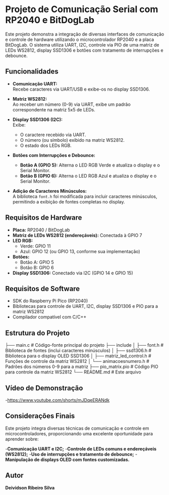 # Projeto de Comunicação Serial com RP2040 e BitDogLab

Este projeto demonstra a integração de diversas interfaces de comunicação e controle de hardware utilizando o microcontrolador RP2040 e a placa BitDogLab. O sistema utiliza UART, I2C, controle via PIO de uma matriz de LEDs WS2812, display SSD1306 e botões com tratamento de interrupções e debounce.

## Funcionalidades

- **Comunicação UART:**  
  Recebe caracteres via UART/USB e exibe-os no display SSD1306.

- **Matriz WS2812:**  
  Ao receber um número (0-9) via UART, exibe um padrão correspondente na matriz 5x5 de LEDs.

- **Display SSD1306 (I2C):**  
  Exibe:
  - O caractere recebido via UART.
  - O número (ou símbolo) exibido na matriz WS2812.
  - O estado dos LEDs RGB.

- **Botões com Interrupções e Debounce:**  
  - **Botão A (GPIO 5):** Alterna o LED RGB Verde e atualiza o display e o Serial Monitor.
  - **Botão B (GPIO 6):** Alterna o LED RGB Azul e atualiza o display e o Serial Monitor.

- **Adição de Caracteres Minúsculos:**  
  A biblioteca `font.h` foi modificada para incluir caracteres minúsculos, permitindo a exibição de fontes completas no display.

## Requisitos de Hardware

- **Placa:** RP2040 / BitDogLab
- **Matriz de LEDs WS2812 (endereçáveis):** Conectada à GPIO 7
- **LED RGB:**  
  - Verde: GPIO 11  
  - Azul: GPIO 12 (ou GPIO 13, conforme sua implementação)
- **Botões:**  
  - Botão A: GPIO 5  
  - Botão B: GPIO 6
- **Display SSD1306:** Conectado via I2C (GPIO 14 e GPIO 15)

## Requisitos de Software

- SDK do Raspberry Pi Pico (RP2040)
- Bibliotecas para controle de UART, I2C, display SSD1306 e PIO para a matriz WS2812
- Compilador compatível com C/C++

## Estrutura do Projeto

├── main.c # Código-fonte principal do projeto ├── include │ ├── font.h # Biblioteca de fontes (inclui caracteres minúsculos) │ ├── ssd1306.h # Biblioteca para o display OLED SSD1306 │ ├── matriz_led_control.h # Funções de controle da matriz WS2812 │ └── animacoesnumero.h # Padrões dos números 0-9 para a matriz ├── pio_matrix.pio # Código PIO para controle da matriz WS2812 └── README.md # Este arquivo


## Vídeo de Demonstração

-https://www.youtube.com/shorts/mJDqeERANdk

## Considerações Finais

Este projeto integra diversas técnicas de comunicação e controle em microcontroladores, proporcionando uma excelente oportunidade para aprender sobre:

-**Comunicação UART e I2C;**
-**Controle de LEDs comuns e endereçáveis (WS2812);**
-**Uso de interrupções e tratamento de debounce;**
-**Manipulação de displays OLED com fontes customizadas.**

## Autor

**Deividson Ribeiro Silva**






